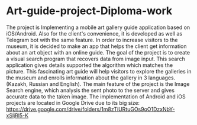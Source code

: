 # Art-guide-project-Diploma-work
 The project is Implementing a mobile art gallery guide application based on iOS/Android. Also for the client's convenience, it is developed as well as Telegram bot with the same feature. In order to increase visitors to the museum, it is decided to make an app that helps the client get information about an art object with an online guide. The goal of the project is to create a visual search program that recovers data from image input. This search application gives details supported the algorithm which matches the picture. This fascinating art guide will help visitors to explore the galleries in the museum and enrolls information about the gallery in 3 languages. (Kazakh, Russian and English). The main feature of the project is the Image Search engine, which analysis the sent photo to the server and gives accurate data to the taken image.  The implementation of Android and iOS projects are located in Google Drive due to its big size: https://drive.google.com/drive/folders/1m8zTiURtuGOs9oO1DzxNbY-xSljRl5-K
